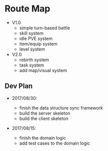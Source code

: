 # Route Map
- V1.0
    - simple turn-based battle
    - skill system
    - idle PVE system
    - item/equip system
    - level system
- V2.0
    - rebirth system
    - task system
    - add map/visual system

## Dev Plan

- 2017/08/30:
    - finish the data structure sync framework
    - build the server skeleton
    - build the client skeleton

- 2017/08/15:
    - finish the domain logic
    - add test cases to the domain logic
